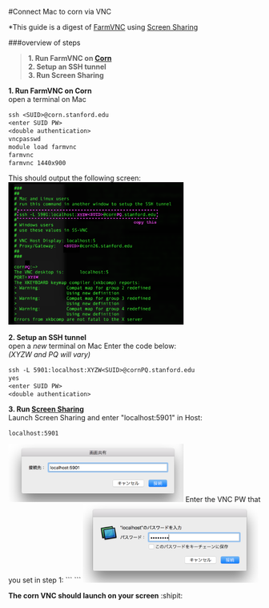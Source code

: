 #Connect Mac to corn via VNC


*This guide is a digest of [FarmVNC](https://web.stanford.edu/group/farmshare/cgi-bin/wiki/index.php/FarmVNC) using [Screen Sharing](https://osxdaily.com/2013/04/05/vnc-client-mac-os-x-screen-sharing/)


###overview of steps
> **1. Run FarmVNC on [Corn](https://web.stanford.edu/group/farmshare/)**  
> **2. Setup an SSH tunnel**  
> **3. Run Screen Sharing**  
  
**1. Run FarmVNC on Corn**  
open a terminal on Mac
```
ssh <SUID>@corn.stanford.edu
<enter SUID PW>
<double authentication>
vncpasswd
module load farmvnc
farmvnc
farmvnc 1440x900
```
This should output the following screen:  
<img src="https://github.com/kyeokabe/VNC-memos/blob/master/pics/farmVNC.png" width="350">

**2. Setup an SSH tunnel**  
open a *new* terminal on Mac
Enter the code below:  
*(XYZW and PQ will vary)*  
```
ssh -L 5901:localhost:XYZW<SUID>@cornPQ.stanford.edu
yes
<enter SUID PW>
<double authentication>
```
**3. Run [Screen Sharing](https://osxdaily.com/2013/04/05/vnc-client-mac-os-x-screen-sharing/)**  
Launch Screen Sharing and enter "localhost:5901" in Host:  
```
localhost:5901
```
<img src="https://github.com/kyeokabe/VNC-memos/blob/master/pics/ScreenSharing1.png" width="350">  
Enter the VNC PW that you set in step 1:  
```
<enter VNC PW>
```
<img src="https://github.com/kyeokabe/VNC-memos/blob/master/pics/ScreenSharing2.png" width="350">

**The corn VNC should launch on your screen**  :shipit:
